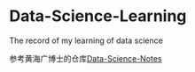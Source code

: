 # Data-Science-Learning
The record of my learning of data science

参考黄海广博士的仓库[Data-Science-Notes](https://github.com/fengdu78/Data-Science-Notes)